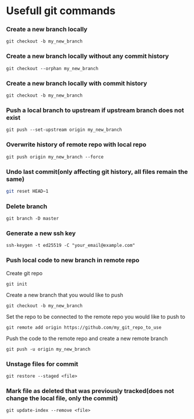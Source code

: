 # Usefull git commands

### Create a new branch locally

```
git checkout -b my_new_branch
```

### Create a new branch locally without any commit history

```
git checkout --orphan my_new_branch
```

### Create a new branch locally with commit history

`git checkout -b my_new_branch`

### Push a local branch to upstream if upstream branch does not exist

```
git push --set-upstream origin my_new_branch
```

### Overwrite history of remote repo with local repo

```
git push origin my_new_branch --force
```

### Undo last commit(only affecting git history, all files remain the same)

```bash
git reset HEAD~1
```

### Delete branch

```
git branch -D master
```

### Generate a new ssh key

```
ssh-keygen -t ed25519 -C "your_email@example.com"
```

### Push local code to new branch in remote repo

Create git repo

```
git init
```

Create a new branch that you would like to push

```
git checkout -b my_new_branch
```

Set the repo to be connected to the remote repo you would like to push to

```
git remote add origin https://github.com/my_git_repo_to_use
```

Push the code to the remote repo and create a new remote branch

```
git push -u origin my_new_branch
```

### Unstage files for commit

```
git restore --staged <file>
```

### Mark file as deleted that was previously tracked(does not change the local file, only the commit)

```
git update-index --remove <file>
```

